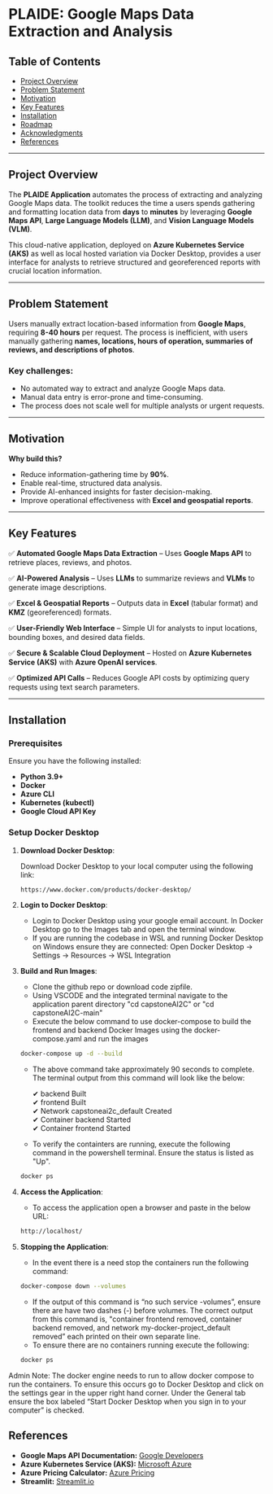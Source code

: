 # PLAIDE: Google Maps Data Extraction and Analysis

## Table of Contents
- [Project Overview](#project-overview)
- [Problem Statement](#problem-statement)
- [Motivation](#motivation)
- [Key Features](#key-features)
- [Installation](#installation)
- [Roadmap](#roadmap)
- [Acknowledgments](#acknowledgments)
- [References](#references)

---

## Project Overview

The **PLAIDE Application** automates the process of extracting and analyzing Google Maps data. The toolkit reduces the time a users spends gathering and formatting location data from **days** to **minutes** by leveraging **Google Maps API**, **Large Language Models (LLM)**, and **Vision Language Models (VLM)**.

This cloud-native application, deployed on **Azure Kubernetes Service (AKS)** as well as local hosted variation via Docker Desktop, provides a user interface for analysts to retrieve structured and georeferenced reports with crucial location information.

---

## Problem Statement

Users manually extract location-based information from **Google Maps**, requiring **8-40 hours** per request. The process is inefficient, with users manually gathering **names, locations, hours of operation, summaries of reviews, and descriptions of photos**.

### Key challenges:
- No automated way to extract and analyze Google Maps data.
- Manual data entry is error-prone and time-consuming.
- The process does not scale well for multiple analysts or urgent requests.

---

## Motivation

**Why build this?**
- Reduce information-gathering time by **90%**.
- Enable real-time, structured data analysis.
- Provide AI-enhanced insights for faster decision-making.
- Improve operational effectiveness with **Excel and geospatial reports**.

---

## Key Features

✅ **Automated Google Maps Data Extraction** – Uses **Google Maps API** to retrieve places, reviews, and photos.

✅ **AI-Powered Analysis** – Uses **LLMs** to summarize reviews and **VLMs** to generate image descriptions.

✅ **Excel & Geospatial Reports** – Outputs data in **Excel** (tabular format) and **KMZ** (georeferenced) formats.

✅ **User-Friendly Web Interface** – Simple UI for analysts to input locations, bounding boxes, and desired data fields.

✅ **Secure & Scalable Cloud Deployment** – Hosted on **Azure Kubernetes Service (AKS)** with **Azure OpenAI services**.

✅ **Optimized API Calls** – Reduces Google API costs by optimizing query requests using text search parameters.

---

## Installation

### Prerequisites
Ensure you have the following installed:
- **Python 3.9+**
- **Docker**
- **Azure CLI**
- **Kubernetes (kubectl)**
- **Google Cloud API Key**

### Setup Docker Desktop
1. **Download Docker Desktop**:

   Download Docker Desktop to your local computer using the following link:
   
   ```sh
   https://www.docker.com/products/docker-desktop/
   ```
   
3. **Login to Docker Desktop**:

   - Login to Docker Desktop using your google email account. In Docker Desktop go to the Images tab and open the terminal window.
   - If you are running the codebase in WSL and running Docker Desktop on Windows ensure they are connected: Open Docker Desktop → Settings → Resources → WSL Integration

4. **Build and Run Images**:

   - Clone the github repo or download code zipfile. 
   - Using VSCODE and the integrated terminal navigate to the application parent directory "cd capstoneAI2C" or "cd capstoneAI2C-main"
   - Execute the below command to use docker-compose to build the frontend and backend Docker Images using the docker-compose.yaml and run the images
   ```sh
   docker-compose up -d --build
   ```
   - The above command take approximately 90 seconds to complete. The terminal output from this command will look like the below:
     
      ✔ backend                       Built                                                                                                          
      ✔ frontend                      Built                                                                                                                   
      ✔ Network capstoneai2c_default  Created                                                                                                                 
      ✔ Container backend             Started                                                                                                                
      ✔ Container frontend            Started
  
   - To verify the containters are running, execute the following command in the powershell terminal. Ensure the status is listed as "Up".
   
   ```sh
   docker ps
   ```

8. **Access the Application**:
   - To access the application open a browser and paste in the below URL:
     
   ```sh
   http://localhost/
   ```

9. **Stopping the Application**:
   - In the event there is a need stop the containers run the following command:

   ```sh
   docker-compose down --volumes
   ```
   - If the output of this command is “no such service -volumes”, ensure there are have two dashes (-) before volumes. The correct output from this command is, "container frontend removed, container backend removed, and network my-docker-project_default removed” each printed on their own separate line.
   - To ensure there are no containers running execute the following:
      
   ```sh
   docker ps
   ```

Admin Note: The docker engine needs to run to allow docker compose to run the containers. To ensure this occurs go to Docker Desktop and click on the settings gear in the upper right hand corner. Under the General tab ensure the box labeled “Start Docker Desktop when you sign in to your computer” is checked. 

## References

- **Google Maps API Documentation:** [Google Developers](https://developers.google.com/maps/documentation/places/web-service)
- **Azure Kubernetes Service (AKS):** [Microsoft Azure](https://azure.microsoft.com/en-us/products/kubernetes-service)
- **Azure Pricing Calculator:** [Azure Pricing](https://azure.microsoft.com/en-us/pricing/calculator/)
- **Streamlit:** [Streamlit.io](https://streamlit.io/)

